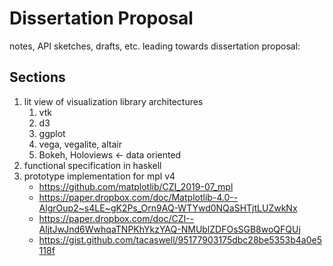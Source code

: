 # Dissertation Proposal
notes, API sketches, drafts, etc. leading towards dissertation proposal:

## Sections
1. lit view of visualization library architectures
	1. vtk
	3. d3
	4. ggplot
	4. vega, vegalite, altair
	5. Bokeh, Holoviews <- data oriented
2. functional specification in haskell
3. prototype implementation for mpl v4 
	* https://github.com/matplotlib/CZI_2019-07_mpl
	* https://paper.dropbox.com/doc/Matplotlib-4.0--AlgrOup2~s4LE~gK2Ps_Orn9AQ-WTYwd0NQaSHTjtLUZwkNx
	* https://paper.dropbox.com/doc/CZI--AljtJwJnd6WwhqaTNPKhYkzYAQ-NMUblZDFOsSGB8woQFQUj
	* https://gist.github.com/tacaswell/95177903175dbc28be5353b4a0e5118f
